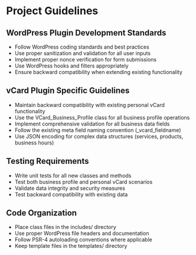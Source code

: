 # Project Guidelines

## WordPress Plugin Development Standards

- Follow WordPress coding standards and best practices
- Use proper sanitization and validation for all user inputs
- Implement proper nonce verification for form submissions
- Use WordPress hooks and filters appropriately
- Ensure backward compatibility when extending existing functionality

## vCard Plugin Specific Guidelines

- Maintain backward compatibility with existing personal vCard functionality
- Use the VCard_Business_Profile class for all business profile operations
- Implement comprehensive validation for all business data fields
- Follow the existing meta field naming convention (_vcard_fieldname)
- Use JSON encoding for complex data structures (services, products, business hours)

## Testing Requirements

- Write unit tests for all new classes and methods
- Test both business profile and personal vCard scenarios
- Validate data integrity and security measures
- Test backward compatibility with existing data

## Code Organization

- Place class files in the includes/ directory
- Use proper WordPress file headers and documentation
- Follow PSR-4 autoloading conventions where applicable
- Keep template files in the templates/ directory